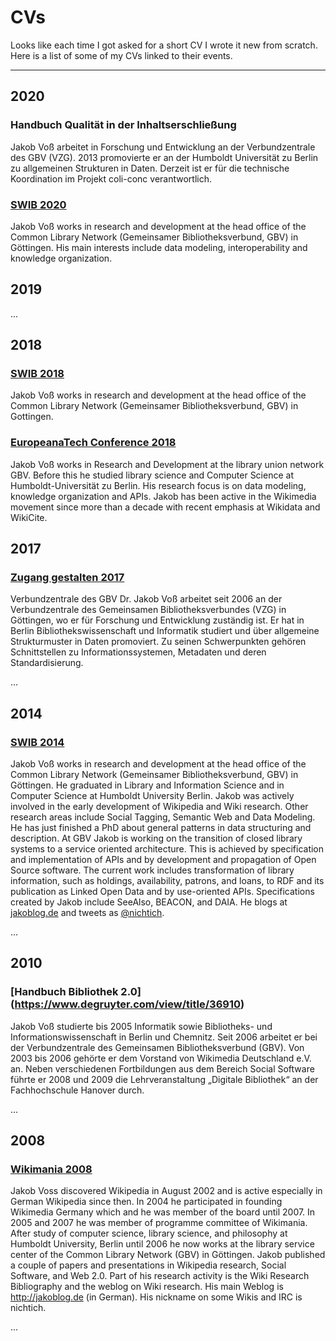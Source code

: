 # CVs

Looks like each time I got asked for a short CV I wrote it new from scratch. Here is a list of some of my CVs linked to their events.

---

## 2020

### Handbuch Qualität in der Inhaltserschließung

Jakob Voß arbeitet in Forschung und Entwicklung an der Verbundzentrale des GBV (VZG). 2013 promovierte er an der Humboldt Universität zu Berlin zu allgemeinen Strukturen in Daten. Derzeit ist er für die technische Koordination im Projekt coli-conc verantwortlich.

### [SWIB 2020](http://swib.org/swib20/speakers.html)

Jakob Voß works in research and development at the head office of the Common Library Network (Gemeinsamer Bibliotheksverbund, GBV) in Göttingen. His main interests include data modeling, interoperability and knowledge organization.


## 2019

...

## 2018

### [SWIB 2018](http://swib.org/swib18/speakers.html)

Jakob Voß works in research and development at the head office of the Common Library Network (Gemeinsamer Bibliotheksverbund, GBV) in Gottingen.

### [EuropeanaTech Conference 2018](https://pro.europeana.eu/person/jakob-voss)

Jakob Voß works in Research and Development at the library union network GBV. Before this he studied library science and Computer Science at Humboldt-Universität zu Berlin. His research focus is on data modeling, knowledge organization and APIs. Jakob has been active in the Wikimedia movement since more than a decade with recent emphasis at Wikidata and WikiCite.


## 2017

### [Zugang gestalten 2017](https://zugang-gestalten.org/biografie-dr-jakob-voss/)

Verbundzentrale des GBV Dr. Jakob Voß arbeitet seit 2006 an der Verbundzentrale des Gemeinsamen Bibliotheksverbundes (VZG) in Göttingen, wo er für Forschung und Entwicklung zuständig ist. Er hat in Berlin Bibliothekswissenschaft und Informatik studiert und über allgemeine Strukturmuster in Daten promoviert. Zu seinen Schwerpunkten gehören Schnittstellen zu Informationssystemen, Metadaten und deren Standardisierung.

...

## 2014

### [SWIB 2014](http://swib.org/swib14/speakers.php)

Jakob Voß works in research and development at the head office of the Common Library Network (Gemeinsamer Bibliotheksverbund, GBV) in Göttingen. He graduated in Library and Information Science and in Computer Science at Humboldt University Berlin. Jakob was actively involved in the early development of Wikipedia and Wiki research. Other research areas include Social Tagging, Semantic Web and Data Modeling. He has just finished a PhD about general patterns in data structuring and description. At GBV Jakob is working on the transition of closed library systems to a service oriented architecture. This is achieved by specification and implementation of APIs and by development and propagation of Open Source software. The current work includes transformation of library information, such as holdings, availability, patrons, and loans, to RDF and its publication as Linked Open Data and by use-oriented APIs. Specifications created by Jakob include SeeAlso, BEACON, and DAIA. He blogs at [jakoblog.de](https://jakoblog.de) and tweets as [@nichtich](http://twitter.com/nichtich).

...

## 2010

### [Handbuch Bibliothek 2.0] (https://www.degruyter.com/view/title/36910)

Jakob Voß studierte bis 2005 Informatik sowie Bibliotheks- und Informationswissenschaft  in  Berlin  und  Chemnitz.  Seit  2006  arbeitet  er  bei  der  Verbundzentrale  des Gemeinsamen Bibliotheksverbund (GBV). Von 2003 bis 2006 gehörte er dem Vorstand  von  Wikimedia  Deutschland  e.V.  an.  Neben  verschiedenen  Fortbildungen aus dem Bereich Social Software führte er 2008 und 2009 die Lehrveranstaltung „Digitale Bibliothek“ an der Fachhochschule Hanover durch.

...

## 2008

### [Wikimania 2008](http://webcast.bibalex.org/Webcast/Speaker/Details.aspx?ID=163)

Jakob Voss discovered Wikipedia in August 2002 and is active especially in German Wikipedia since then. In 2004 he participated in founding Wikimedia Germany which and he was member of the board until 2007. In 2005 and 2007 he was member of programme committee of Wikimania. After study of computer science, library science, and philosophy at Humboldt University, Berlin until 2006 he now works at the library service center of the Common Library Network (GBV) in Göttingen. Jakob published a couple of papers and presentations in Wikipedia research, Social Software, and Web 2.0. Part of his research activity is the Wiki Research Bibliography and the weblog on Wiki research. His main Weblog is http://jakoblog.de (in German). His nickname on some Wikis and IRC is nichtich.

...

